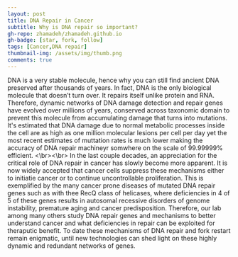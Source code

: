 ```yaml
---
layout: post
title: DNA Repair in Cancer
subtitle: Why is DNA repair so important?
gh-repo: zhamadeh/zhamadeh.github.io
gh-badge: [star, fork, follow]
tags: [Cancer,DNA repair]
thumbnail-img: /assets/img/thumb.png
comments: true
---
```


DNA is a very stable molecule, hence why you can still find ancient DNA preserved after thousands of years. In fact, DNA is the only biological molecule that doesn’t turn over.  It repairs itself unlike protein and RNA. Therefore, dynamic networks of DNA damage detection and repair genes have evolved over millions of years, conserved across taxonomic domain to prevent this molecule from accumulating damage that turns into mutations. It's estimated that DNA damage due to normal metabolic processes inside the cell are as high as one million molecular lesions per cell per day yet the most recent estimates of muttation rates is much lower making the accuracy of DNA repair machineyr somwhere on the scale of 99.99999% efficient. 
<\br><\br>
In the last couple decades, an appreciation for the critical role of DNA repair in cancer has slowly become more apparent. It is now widely accepted that cancer cells suppress these mechanisms either to initiatie cancer or to continue uncontrollable proliferation. This is exemplified by the many cancer prone diseases of mutated DNA repair genes such as with thee RecQ class of helicases, where deficiencies in 4 of 5 of these genes results in autosomal recessive disorders of genome instability, premature aging and cancer predisposition. Therefore, our lab among many others study DNA repair genes and mechanisms to better understand cancer and what deficiencies in repair can be exploited for theraputic benefit. To date these mechanisms of DNA repair and fork restart remain enigmatic, until new technologies can shed light on these highly dynamic and redundant networks of genes.

